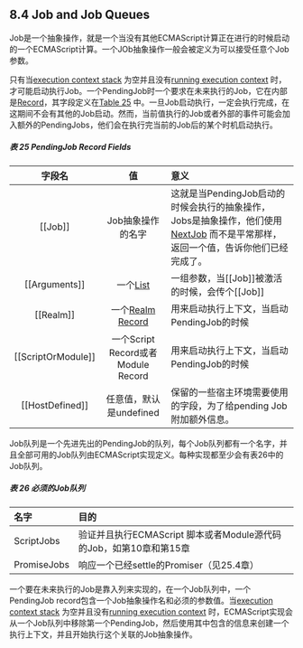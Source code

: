 ## 8.4 Job and Job Queues

Job是一个抽象操作，就是一个当没有其他ECMAScript计算正在进行的时候启动的一个ECMAScript计算。一个JOb抽象操作一般会被定义为可以接受任意个Job参数。

只有当[execution context stack](http://www.ecma-international.org/ecma-262/7.0/index.html#execution-context-stack) 为空并且没有[running execution context](http://www.ecma-international.org/ecma-262/7.0/index.html#running-execution-context) 时，才可能启动执行Job。一个PendingJob时一个要求在未来执行的Job，它在内部是[Record](http://www.ecma-international.org/ecma-262/7.0/index.html#sec-list-and-record-specification-type)，其字段定义在[Table 25](http://www.ecma-international.org/ecma-262/7.0/index.html#table-25) 中。一旦Job启动执行，一定会执行完成，在这期间不会有其他的Job启动。然而，当前值执行的Job或者外部的事件可能会加入额外的PendingJobs，他们会在执行完当前的Job后的某个时机启动执行。

##### 表 25 PendingJob Record Fields

| 字段名 | 值 | 意义 |
| :---: | :---: | :--- |
| \[\[Job\]\] | Job抽象操作的名字 | 这就是当PendingJob启动的时候会执行的抽象操作，Jobs是抽象操作，他们使用[NextJob](http://www.ecma-international.org/ecma-262/7.0/index.html#sec-nextjob-result) 而不是平常那样，返回一个值，告诉你他们已经完成了。 |
| \[\[Arguments\]\] | 一个[List](http://www.ecma-international.org/ecma-262/7.0/index.html#sec-list-and-record-specification-type) | 一组参数，当\[\[Job\]\]被激活的时候，会传个\[\[Job\]\] |
| \[\[Realm\]\] | 一个[Realm Record](http://www.ecma-international.org/ecma-262/7.0/index.html#realm-record) | 用来启动执行上下文，当启动PendingJob的时候 |
| \[\[ScriptOrModule\]\] | 一个Script Record或者Module Record | 用来启动执行上下文，当启动PendingJob的时候 |
| \[\[HostDefined\]\] | 任意值，默认是undefined | 保留的一些宿主环境需要使用的字段，为了给pending Job附加额外信息。 |

Job队列是一个先进先出的PendingJob的队列，每个Job队列都有一个名字，并且全部可用的Job队列由ECMAScript实现定义。每种实现都至少会有表26中的Job队列。

##### 表 26 必须的Job队列

| 名字 | 目的 |
| :--- | :--- |
| ScriptJobs | 验证并且执行ECMAScript 脚本或者Module源代码的Job，如第10章和第15章 |
| PromiseJobs | 响应一个已经settle的Promiser（见25.4章） |

一个要在未来执行的Job是靠入列来实现的，在一个Job队列中，一个PendingJob record包含一个Job抽象操作名和必须的参数值。当[execution context stack](http://www.ecma-international.org/ecma-262/7.0/index.html#execution-context-stack) 为空并且没有[running execution context](http://www.ecma-international.org/ecma-262/7.0/index.html#running-execution-context) 时，ECMAScript实现会从一个Job队列中移除第一个PendingJob，然后使用其中包含的信息来创建一个执行上下文，并且开始执行这个关联的Job抽象操作。

